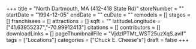 +++
title = "North Dartmouth, MA (412-418 State Rd)"
storeNumber = ""
startDate = "1994-12-05"
endDate = ""
cuDate = ""
remodels = []
stages = []
franchisees = []
attractions = []
sqft = ""
latitudeLongitude = ["41.63955237","-70.99912413"]
citations = []
contributors = []
downloadLinks = []
pageThumbnailFile = "VjdzlPTMt_WST25uzXqS.avif"
tags = ["Locations"]
categories = ["Chuck E. Cheese's"]
draft = false
+++
